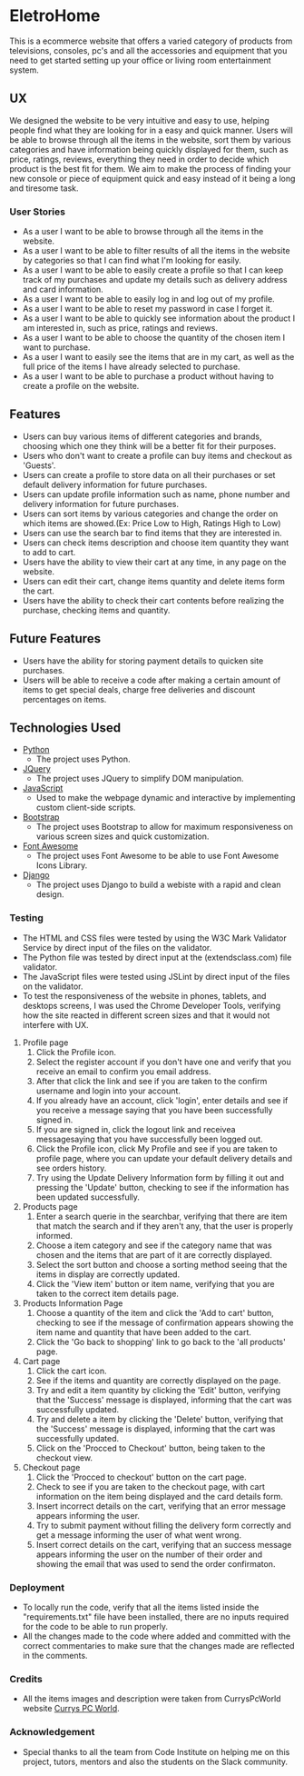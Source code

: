 # EletroHome
This is a ecommerce website that offers a varied category of products from televisions, consoles, pc's and all the accessories and equipment that you need to get started setting up your office or living room entertainment system.

## UX
We designed the website to be very intuitive and easy to use, helping people find what they are looking for in a easy and quick manner. 
Users will be able to browse through all the items in the website, sort them by various categories and have information being quickly displayed for them, such as price, ratings, reviews, everything they need in order to decide which product is the best fit for them.
We aim to make the process of finding your new console or piece of equipment quick and easy instead of it being a long and tiresome task.

### User Stories
* As a user I want to be able to browse through all the items in the website.
* As a user I want to be able to filter results of all the items in the website by categories so that I can find what I'm looking for easily.
* As a user I want to be able to easily create a profile so that I can keep track of my purchases and update my details such as delivery address and card information.
* As a user I want to be able to easily log in and log out of my profile.
* As a user I want to be able to reset my password in case I forget it.
* As a user I want to be able to quickly see information about the product I am interested in, such as price, ratings and reviews.
* As a user I want to be able to choose the quantity of the chosen item I want to purchase.
* As a user I want to easily see the items that are in my cart, as well as the full price of the items I have already selected to purchase.
* As a user I want to be able to purchase a product without having to create a profile on the website.


## Features 
* Users can buy various items of different categories and brands, choosing which one they think will be a better fit for their purposes.
* Users who don't want to create a profile can buy items and checkout as 'Guests'.
* Users can create a profile to store data on all their purchases or set default delivery information for future purchases.
* Users can update profile information such as name, phone number and delivery information for future purchases.
* Users can sort items by various categories and change the order on which items are showed.(Ex: Price Low to High, Ratings High to Low)
* Users can use the search bar to find items that they are interested in.
* Users can check items description and choose item quantity they want to add to cart.
* Users have the ability to view their cart at any time, in any page on the website.
* Users can edit their cart, change items quantity and delete items form the cart.
* Users have the ability to check their cart contents before realizing the purchase, checking items and quantity.

## Future Features
* Users have the ability for storing payment details to quicken site purchases.
* Users will be able to receive a code after making a certain amount of items to get special deals, charge free deliveries and discount percentages on items.

## Technologies Used
* [Python](https://www.python.org/)
    * The project uses Python.
* [JQuery](https://jquery.com/)
    * The project uses JQuery to simplify DOM manipulation.
* [JavaScript](https://www.javascript.com/)
    * Used to make the webpage dynamic and interactive by implementing custom client-side scripts.
* [Bootstrap](https://getbootstrap.com/)
    * The project uses Bootstrap to allow for maximum responsiveness on various screen sizes and quick customization.
* [Font Awesome](https://fontawesome.com/)
    * The project uses Font Awesome to be able to use Font Awesome Icons Library.
* [Django](https://www.djangoproject.com/)
    * The project uses Django to build a webiste with a rapid and clean design.

### Testing
* The HTML and CSS files were tested by using the W3C Mark Validator Service by direct input of the files on the validator.
* The Python file was tested by direct input at the (extendsclass.com) file validator.
* The JavaScript files were tested using JSLint by direct input of the files on the validator.
* To test the responsiveness of the website in phones, tablets, and desktops screens, I was used the Chrome Developer Tools, verifying how the site reacted in different screen sizes and that it would not interfere with UX.
1. Profile page
    1. Click the Profile icon.
    1. Select the register account if you don't have one and verify that you receive an email to confirm you email address.
    1. After that click the link and see if you are taken to the confirm username and login into your account.
    1. If you already have an account, click 'login', enter details and see if you receive a message saying that you have been successfully signed in.
    1. If you are signed in, click the logout link and receivea messagesaying that you have successfully been logged out.
    1. Click the Profile icon, click My Profile and see if you are taken to profile page, where you can update your default delivery details and see orders history.
    1. Try using the Update Delivery Information form by filling it out and pressing the 'Update' button, checking to see if the information has been updated successfully.
2. Products page
    1. Enter a search querie in the searchbar, verifying that there are item that match the search and if they aren't any, that the user is properly informed.
    1. Choose a item category and see if the category name that was chosen and the items that are part of it are correctly displayed.
    1. Select the sort button and choose a sorting method seeing that the items in display are correctly updated.
    1. Click the 'View item' button or item name, verifying that you are taken to the correct item details page.
3. Products Information Page
    1. Choose a quantity of the item and click the 'Add to cart' button, checking to see if the message of confirmation appears showing the item name and quantity that have been added to the cart.
    1. Click the 'Go back to shopping' link to go back to the 'all products' page.
4. Cart page
    1. Click the cart icon.
    1. See if the items and quantity are correctly displayed on the page.
    1. Try and edit a item quantity by clicking the 'Edit' button, verifying that the 'Success' message is displayed, informing that the cart was successfully updated.
    1. Try and delete a item by clicking the 'Delete' button, verifying that the 'Success' message is displayed, informing that the cart was successfully updated.
    1. Click on the 'Procced to Checkout' button, being taken to the checkout view. 
5. Checkout page
    1. Click the 'Procced to checkout' button on the cart page.
    1. Check to see if you are taken to the checkout page, with cart information on the item being displayed and the card details form.
    1. Insert incorrect details on the cart, verifying that an error message appears informing the user.
    1. Try to submit payment without filling the delivery form correctly and get a message informing the user of what went wrong.
    1. Insert correct details on the cart, verifying that an success message appears informing the user on the number of their order and showing the email that was used to send the order confirmaton.

### Deployment
* To locally run the code, verify that all the items listed inside the "requirements.txt" file have been installed, there are no inputs required for the code to be able to run properly.
* All the changes made to the code where added and committed with the correct commentaries to make sure that the changes made are reflected in the comments.

### Credits
* All the items images and description were taken from CurrysPcWorld website [Currys PC World](https://www.currys.ie/ieen/index.html).
### Acknowledgement
* Special thanks to all the team from Code Institute on helping me on this project, tutors, mentors and also the students on the Slack community.

